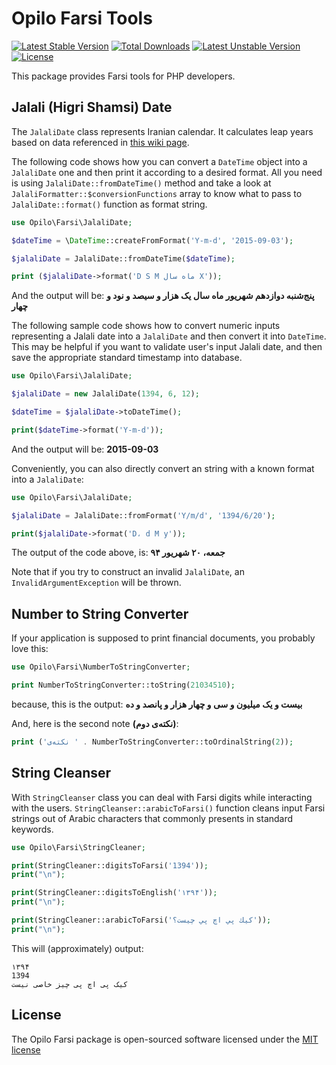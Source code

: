 # Opilo Farsi Tools

[![Latest Stable Version](https://poser.pugx.org/opilo/farsi/v/stable)](https://packagist.org/packages/opilo/farsi)
[![Total Downloads](https://poser.pugx.org/opilo/farsi/downloads)](https://packagist.org/packages/opilo/farsi)
[![Latest Unstable Version](https://poser.pugx.org/opilo/farsi/v/unstable)](https://packagist.org/packages/opilo/farsi)
[![License](https://poser.pugx.org/opilo/farsi/license)](https://packagist.org/packages/opilo/farsi)

This package provides Farsi tools for PHP developers.
## Jalali (Higri Shamsi) Date
The `JalaliDate` class represents Iranian calendar. It calculates leap years based on data referenced in [this wiki page](https://fa.wikipedia.org/wiki/گاه‌شماری_رسمی_ایران).

The following code shows how you can convert a `DateTime` object into a `JalaliDate` one and then print it according to a desired format.
All you need is using `JalaliDate::fromDateTime()` method and take a look at `JalaliFormatter::$conversionFunctions` array to know what to pass to `JalaliDate::format()` function as format string.

```php
use Opilo\Farsi\JalaliDate;

$dateTime = \DateTime::createFromFormat('Y-m-d', '2015-09-03');

$jalaliDate = JalaliDate::fromDateTime($dateTime);

print ($jalaliDate->format('D S M ماه سال X'));
```

And the output will be: **پنج‌شنبه دوازدهم شهریور ماه سال یک هزار و سیصد و نود و چهار**

The following sample code shows how to convert numeric inputs representing a Jalali date into a `JalaliDate` and then convert it into `DateTime`.
This may be helpful if you want to validate user's input Jalali date, and then save the appropriate standard timestamp into database.

```php
use Opilo\Farsi\JalaliDate;

$jalaliDate = new JalaliDate(1394, 6, 12);

$dateTime = $jalaliDate->toDateTime();

print($dateTime->format('Y-m-d'));
```

And the output will be: **2015-09-03**

Conveniently, you can also directly convert an string with a known format into a `JalaliDate`:

```php
use Opilo\Farsi\JalaliDate;

$jalaliDate = JalaliDate::fromFormat('Y/m/d', '1394/6/20');

print($jalaliDate->format('D، d M y'));
```

The output of the code above, is: **جمعه، ۲۰ شهریور ۹۴**

Note that if you try to construct an invalid `JalaliDate`, an `InvalidArgumentException` will be thrown.

## Number to String Converter
If your application is supposed to print financial documents, you probably love this:

```php
use Opilo\Farsi\NumberToStringConverter;

print NumberToStringConverter::toString(21034510);
```
because, this is the output: **بیست و یک میلیون و سی و چهار هزار و پانصد و ده**

And, here is the second note **(نکته‌ی دوم)**:

```php
print ('نکته‌ی ' . NumberToStringConverter::toOrdinalString(2));
```

## String Cleanser
With `StringCleanser` class you can deal with Farsi digits while interacting with the users.
`StringCleanser::arabicToFarsi()` function cleans input Farsi strings out of Arabic characters that commonly presents in standard keywords.

```php
use Opilo\Farsi\StringCleaner;

print(StringCleaner::digitsToFarsi('1394'));
print("\n");

print(StringCleaner::digitsToEnglish('۱۳۹۴'));
print("\n");

print(StringCleaner::arabicToFarsi('كيك پي اچ پي چيست؟'));
print("\n");
```

This will (approximately) output:

    ۱۳۹۴
    1394
    کیک پی اچ پی چیز خاصی نیست

## License

The Opilo Farsi package is open-sourced software licensed under the [MIT license](http://opensource.org/licenses/MIT)